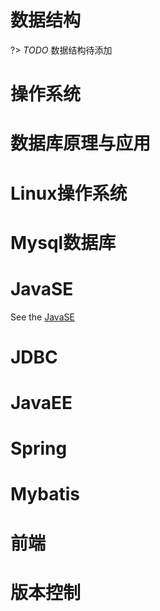 # 数据结构

?> _TODO_ 数据结构待添加 

# 操作系统

# 数据库原理与应用

# Linux操作系统

# Mysql数据库

# JavaSE

See the [JavaSE](/javase/) 

# JDBC

# JavaEE

# Spring

# Mybatis

# 前端

# 版本控制